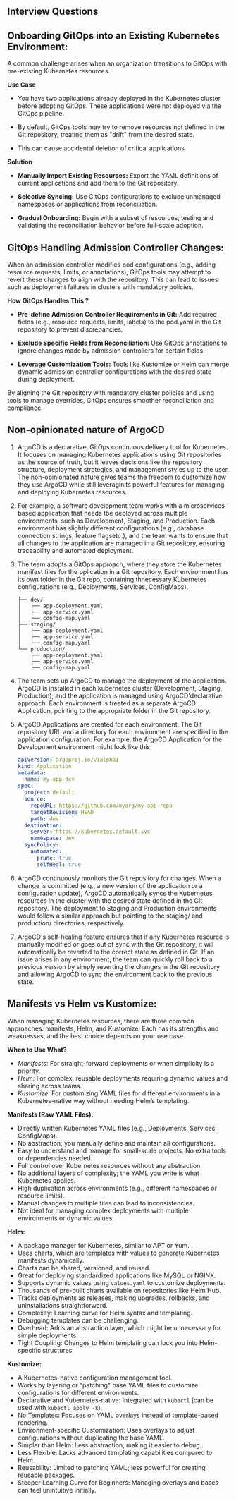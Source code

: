 ## Interview Questions

## Onboarding GitOps into an Existing Kubernetes Environment:

A common challenge arises when an organization transitions to GitOps with pre-existing Kubernetes resources.

**Use Case**

- You have two applications already deployed in the Kubernetes cluster before adopting GitOps. These applications were not deployed via the GitOps pipeline.

- By default, GitOps tools may try to remove resources not defined in the Git repository, treating them as "drift" from the desired state.

- This can cause accidental deletion of critical applications.

**Solution**

- **Manually Import Existing Resources:** Export the YAML definitions of current applications and add them to the Git repository.

- **Selective Syncing:** Use GitOps configurations to exclude unmanaged namespaces or applications from reconciliation.

- **Gradual Onboarding:** Begin with a subset of resources, testing and validating the reconciliation behavior before full-scale adoption.

## GitOps Handling Admission Controller Changes:

When an admission controller modifies pod configurations (e.g., adding resource requests, limits, or annotations), GitOps tools may attempt to revert these changes to align with the repository. This can lead to issues such as deployment failures in clusters with mandatory policies.

**How GitOps Handles This ?**

- **Pre-define Admission Controller Requirements in Git:** Add required fields (e.g., resource requests, limits, labels) to the pod.yaml in the Git repository to prevent discrepancies.

- **Exclude Specific Fields from Reconciliation:** Use GitOps annotations to ignore changes made by admission controllers for certain fields.

- **Leverage Customization Tools:** Tools like Kustomize or Helm can merge dynamic admission controller configurations with the desired state during deployment.

By aligning the Git repository with mandatory cluster policies and using tools to manage overrides, GitOps ensures smoother reconciliation and compliance.

## Non-opinionated nature of ArgoCD

1. ArgoCD is a declarative, GitOps continuous delivery tool for Kubernetes. It focuses on managing Kubernetes applications using Git repositories as the source of truth, but it leaves decisions like the repository structure, deployment strategies, and management styles up to the user. The non-opinionated nature gives teams the freedom to customize how they use ArgoCD while still leveraginits powerful features for managing and deploying Kubernetes resources.

2. For example, a software development team works with a microservices-based application that needs tbe deployed across multiple environments, such as Development, Staging, and Production. Each environment has slightly different configurations (e.g., database connection strings, feature flagsetc.), and the team wants to ensure that all changes to the application are managed in a Git repository, ensuring traceability and automated deployment.

3. The team adopts a GitOps approach, where they store the Kubernetes manifest files for the pplication in a Git repository. Each environment has its own folder in the Git repo, containing thnecessary Kubernetes configurations (e.g., Deployments, Services, ConfigMaps).

    ```arduino
    ├── dev/
    │   ├── app-deployment.yaml
    │   ├── app-service.yaml
    │   └── config-map.yaml
    ├── staging/
    │   ├── app-deployment.yaml
    │   ├── app-service.yaml
    │   └── config-map.yaml
    └── production/
        ├── app-deployment.yaml
        ├── app-service.yaml
        └── config-map.yaml
    ```

4. The team sets up ArgoCD to manage the deployment of the application. ArgoCD is installed in each kubernetes cluster (Development, Staging, Production), and the application is managed using ArgoCD'declarative approach. Each environment is treated as a separate ArgoCD Application, pointing to the appropriate folder in the Git repository.

5. ArgoCD Applications are created for each environment. The Git repository URL and a directory for each environment are specified in the application configuration. For example, the ArgoCD Application for the Development environment might look like this:

    ```yaml
    apiVersion: argoproj.io/v1alpha1
    kind: Application
    metadata:
      name: my-app-dev
    spec:
      project: default
      source:
        repoURL: https://github.com/myorg/my-app-repo
        targetRevision: HEAD
        path: dev
      destination:
        server: https://kubernetes.default.svc
        namespace: dev
      syncPolicy:
        automated:
          prune: true
          selfHeal: true
    ```

6. ArgoCD continuously monitors the Git repository for changes. When a change is committed (e.g., a new version of the application or a configuration update), ArgoCD automatically syncs the Kubernetes resources in the cluster with the desired state defined in the Git repository. The deployment to Staging and Production environments would follow a similar approach but pointing to the staging/ and production/ directories, respectively.

7. ArgoCD's self-healing feature ensures that if any Kubernetes resource is manually modified or goes out of sync with the Git repository, it will automatically be reverted to the correct state as defined in Git. If an issue arises in any environment, the team can quickly roll back to a previous version by simply reverting the changes in the Git repository and allowing ArgoCD to sync the environment back to the previous state.

## Manifests vs Helm vs Kustomize:

When managing Kubernetes resources, there are three common approaches: manifests, Helm, and Kustomize. Each has its strengths and weaknesses, and the best choice depends on your use case.

**When to Use What?**
- *Manifests:* For straight-forward deployments or when simplicity is a priority.
- *Helm:* For complex, reusable deployments requiring dynamic values and sharing across teams.
- *Kustomize:* For customizing YAML files for different environments in a Kubernetes-native way without needing Helm’s templating.

**Manifests (Raw YAML Files):**
- Directly written Kubernetes YAML files (e.g., Deployments, Services, ConfigMaps).
- No abstraction; you manually define and maintain all configurations.
- Easy to understand and manage for small-scale projects. No extra tools or dependencies needed.
- Full control over Kubernetes resources without any abstraction.
- No additional layers of complexity; the YAML you write is what Kubernetes applies.
- High duplication across environments (e.g., different namespaces or resource limits).
- Manual changes to multiple files can lead to inconsistencies.
- Not ideal for managing complex deployments with multiple environments or dynamic values.

**Helm:**
- A package manager for Kubernetes, similar to APT or Yum.
- Uses charts, which are templates with values to generate Kubernetes manifests dynamically.
- Charts can be shared, versioned, and reused.
- Great for deploying standardized applications like MySQL or NGINX.
- Supports dynamic values using ```values.yaml``` to customize deployments.
- Thousands of pre-built charts available on repositories like Helm Hub.
- Tracks deployments as releases, making upgrades, rollbacks, and uninstallations straightforward.
- Complexity: Learning curve for Helm syntax and templating.
- Debugging templates can be challenging.
- Overhead: Adds an abstraction layer, which might be unnecessary for simple deployments.
- Tight Coupling: Changes to Helm templating can lock you into Helm-specific structures.

**Kustomize:**
- A Kubernetes-native configuration management tool.
- Works by layering or "patching" base YAML files to customize configurations for different environments.
- Declarative and Kubernetes-native: Integrated with ```kubectl``` (can be used with ```kubectl apply -k```).
- No Templates: Focuses on YAML overlays instead of template-based rendering.
- Environment-specific Customization: Uses overlays to adjust configurations without duplicating the base YAML.
- Simpler than Helm: Less abstraction, making it easier to debug.
- Less Flexible: Lacks advanced templating capabilities compared to Helm.
- Reusability: Limited to patching YAML; less powerful for creating reusable packages.
- Steeper Learning Curve for Beginners: Managing overlays and bases can feel unintuitive initially.




